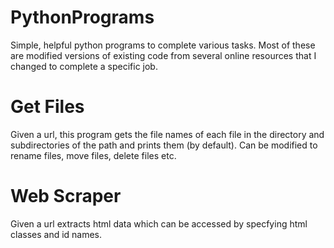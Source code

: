 # PythonPrograms
Simple, helpful python programs to complete various tasks. Most of these are modified versions of existing code from several online resources that I changed to complete a specific job. 

# Get Files
Given a url, this program gets the file names of each file in the directory and subdirectories of the path and prints them (by default).
Can be modified to rename files, move files, delete files etc.


# Web Scraper
Given a url extracts html data which can be accessed by specfying html classes and id names.
